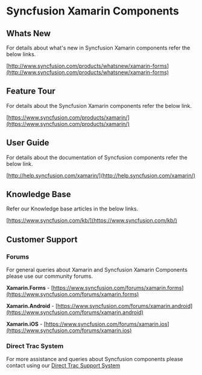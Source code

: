 # Syncfusion Xamarin Components

## Whats New

For details about what's new in Syncfusion Xamarin components refer the below links. 


[http://www.syncfusion.com/products/whatsnew/xamarin-forms](http://www.syncfusion.com/products/whatsnew/xamarin-forms)


## Feature Tour

For details about the Syncfusion Xamarin components refer the below link.

[https://www.syncfusion.com/products/xamarin/](https://www.syncfusion.com/products/xamarin/)


## User Guide 

For details about the documentation of Syncfusion components refer the below link. 

[http://help.syncfusion.com/xamarin/](http://help.syncfusion.com/xamarin/) 

## Knowledge Base 

Refer our Knowledge base articles in the below links. 

[https://www.syncfusion.com/kb/](https://www.syncfusion.com/kb/)

## Customer Support 

### Forums
For general queries about Xamarin and Syncfusion Xamarin Components please use our community forums. 

**Xamarin.Forms** - [https://www.syncfusion.com/forums/xamarin.forms](https://www.syncfusion.com/forums/xamarin.forms)

**Xamarin.Android** - [https://www.syncfusion.com/forums/xamarin.android](https://www.syncfusion.com/forums/xamarin.android)  

**Xamarin.iOS** - [https://www.syncfusion.com/forums/xamarin.ios](https://www.syncfusion.com/forums/xamarin.ios)

### Direct Trac System

For more assistance and queries about Syncfusion components please contact using our [Direct Trac Support System](https://www.syncfusion.com/support/directtrac)